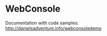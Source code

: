 WebConsole
==========

Documentation with code samples: http://danielsadventure.info/webconsoledemo
